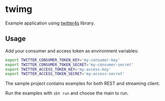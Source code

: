 # twimg
Example application using [twitter4s](https://github.com/DanielaSfregola/twitter4s) library.


## Usage
Add your consumer and access token as environment variables:

```bash
export TWITTER_CONSUMER_TOKEN_KEY='my-consumer-key'
export TWITTER_CONSUMER_TOKEN_SECRET='my-consumer-secret'
export TWITTER_ACCESS_TOKEN_KEY='my-access-key'
export TWITTER_ACCESS_TOKEN_SECRET='my-access-secret'
```

The sample project contains examples for both REST and streaming client. 

Run the examples with ```sbt run``` and choose the main to run.


